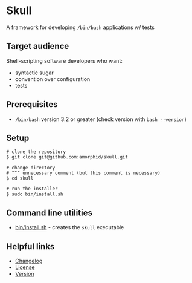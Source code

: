 Skull
=====

A framework for developing `/bin/bash` applications w/ tests

## Target audience

Shell-scripting software developers who want:

* syntactic sugar
* convention over configuration
* tests

## Prerequisites

* `/bin/bash` version 3.2 or greater (check version with `bash --version`)

## Setup

    # clone the repository
    $ git clone git@github.com:amorphid/skull.git

    # change directory
    # ^^^ unnecessary comment (but this comment is necessary)
    $ cd skull

    # run the installer
    $ sudo bin/install.sh

## Command line utilities

* [bin/install.sh](bin/install.sh) - creates the `skull` executable

## Helpful links

* [Changelog](CHANGELOG.md)
* [License](LICENSE.md)
* [Version](VERSION.txt)
